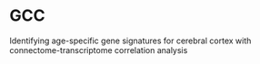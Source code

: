 # GCC
Identifying age-specific gene signatures for cerebral cortex with connectome-transcriptome correlation analysis
